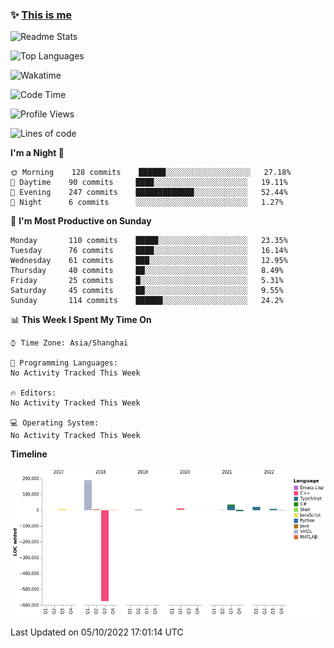 <!--

**icyzeroice/icyzeroice** is a ✨ _special_ ✨ repository because its `README.md` (this file) appears on your GitHub profile.

Here are some ideas to get you started:

- 🔭 I’m currently working on ...
- 🌱 I’m currently learning ...
- 👯 I’m looking to collaborate on ...
- 🤔 I’m looking for help with ...
- 💬 Ask me about ...
- 📫 How to reach me: ...
- 😄 Pronouns: ...
- ⚡ Fun fact: ...

-->

### ✨ [This is me](https://shakugan.fandom.com/wiki/Serment)

![Readme Stats](https://github-readme-stats.vercel.app/api?username=icyzeroice)

![Top Languages](https://github-readme-stats.vercel.app/api/top-langs/?username=icyzeroice&exclude_repo=scutie2015-digimon&layout=compact&langs_count=5)

![Wakatime](https://github-readme-stats.vercel.app/api/wakatime?username=icyzeroice)

<!--START_SECTION:waka-->
![Code Time](http://img.shields.io/badge/Code%20Time-906%20hrs%205%20mins-blue)

![Profile Views](http://img.shields.io/badge/Profile%20Views-0-blue)

![Lines of code](https://img.shields.io/badge/From%20Hello%20World%20I%27ve%20Written--283%20Thousand%20lines%20of%20code-blue)

**I'm a Night 🦉** 

```text
🌞 Morning    128 commits    ██████░░░░░░░░░░░░░░░░░░░   27.18% 
🌆 Daytime    90 commits     ████░░░░░░░░░░░░░░░░░░░░░   19.11% 
🌃 Evening    247 commits    █████████████░░░░░░░░░░░░   52.44% 
🌙 Night      6 commits      ░░░░░░░░░░░░░░░░░░░░░░░░░   1.27%

```
📅 **I'm Most Productive on Sunday** 

```text
Monday       110 commits    █████░░░░░░░░░░░░░░░░░░░░   23.35% 
Tuesday      76 commits     ████░░░░░░░░░░░░░░░░░░░░░   16.14% 
Wednesday    61 commits     ███░░░░░░░░░░░░░░░░░░░░░░   12.95% 
Thursday     40 commits     ██░░░░░░░░░░░░░░░░░░░░░░░   8.49% 
Friday       25 commits     █░░░░░░░░░░░░░░░░░░░░░░░░   5.31% 
Saturday     45 commits     ██░░░░░░░░░░░░░░░░░░░░░░░   9.55% 
Sunday       114 commits    ██████░░░░░░░░░░░░░░░░░░░   24.2%

```


📊 **This Week I Spent My Time On** 

```text
⌚︎ Time Zone: Asia/Shanghai

💬 Programming Languages: 
No Activity Tracked This Week

🔥 Editors: 
No Activity Tracked This Week

💻 Operating System: 
No Activity Tracked This Week

```

**Timeline**

![Chart not found](https://raw.githubusercontent.com/icyzeroice/icyzeroice/main/charts/bar_graph.png) 


 Last Updated on 05/10/2022 17:01:14 UTC
<!--END_SECTION:waka-->

<!--

### Related
- https://github.com/abhisheknaiidu/awesome-github-profile-readme
- https://github.com/coderjojo/creative-profile-readme
- https://github.com/elangosundar/awesome-README-templates
- https://github.com/durgeshsamariya/awesome-github-profile-readme-templates
- https://github.com/anmol098/waka-readme-stats

-->
